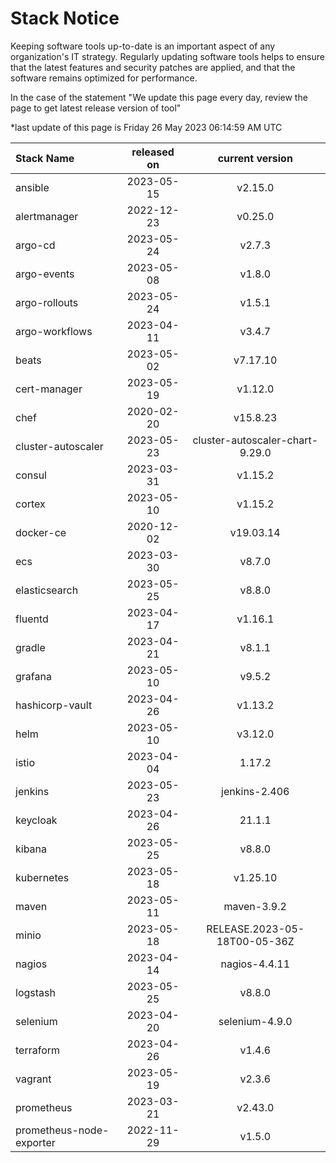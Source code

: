 # Stack Notice  
  

Keeping software tools up-to-date is an important aspect of any organization's IT strategy. Regularly updating software tools helps to ensure that the latest features and security patches are applied, and that the software remains optimized for performance.

In the case of the statement "We update this page every day, review the page to get latest release version of tool"  

*last update of this page is Friday 26 May 2023 06:14:59 AM UTC

<center>

| Stack Name | released on    | current version    |
| :----- | :---: | :---: |
|ansible|2023-05-15|v2.15.0|
|alertmanager|2022-12-23|v0.25.0|
|argo-cd|2023-05-24|v2.7.3|
|argo-events|2023-05-08|v1.8.0|
|argo-rollouts|2023-05-24|v1.5.1|
|argo-workflows|2023-04-11|v3.4.7|
|beats|2023-05-02|v7.17.10|
|cert-manager|2023-05-19|v1.12.0|
|chef|2020-02-20|v15.8.23|
|cluster-autoscaler|2023-05-23|cluster-autoscaler-chart-9.29.0|
|consul|2023-03-31|v1.15.2|
|cortex|2023-05-10|v1.15.2|
|docker-ce|2020-12-02|v19.03.14|
|ecs|2023-03-30|v8.7.0|
|elasticsearch|2023-05-25|v8.8.0|
|fluentd|2023-04-17|v1.16.1|
|gradle|2023-04-21|v8.1.1|
|grafana|2023-05-10|v9.5.2|
|hashicorp-vault|2023-04-26|v1.13.2|
|helm|2023-05-10|v3.12.0|
|istio|2023-04-04|1.17.2|
|jenkins|2023-05-23|jenkins-2.406|
|keycloak|2023-04-26|21.1.1|
|kibana|2023-05-25|v8.8.0|
|kubernetes|2023-05-18|v1.25.10|
|maven|2023-05-11|maven-3.9.2|
|minio|2023-05-18|RELEASE.2023-05-18T00-05-36Z|
|nagios|2023-04-14|nagios-4.4.11|
|logstash|2023-05-25|v8.8.0|
|selenium|2023-04-20|selenium-4.9.0|
|terraform|2023-04-26|v1.4.6|
|vagrant|2023-05-19|v2.3.6|
|prometheus|2023-03-21|v2.43.0|
|prometheus-node-exporter|2022-11-29|v1.5.0|

</center>
